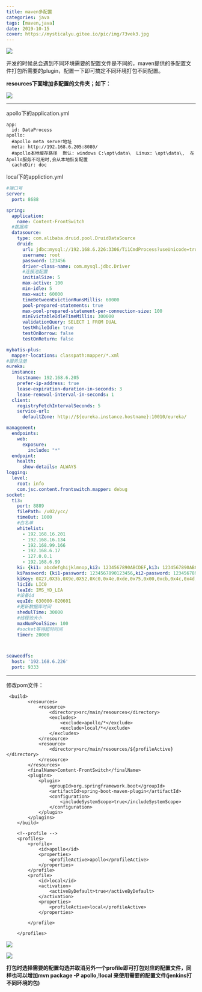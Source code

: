 ```yaml
---
title: maven多配置
categories: java 
tags: [maven,java] 
date: 2019-10-15
cover: https://mysticalyu.gitee.io/pic/img/73vek3.jpg
---
```


![](https://mysticalyu.gitee.io/pic/img/73vek3.jpg)

开发的时候总会遇到不同环境需要的配置文件是不同的，maven提供的多配置文件打包所需要的plugin，配置一下即可搞定不同环境打包不同配置。



 <!-- more -->



**resources下面增加多配置的文件夹；如下：**

![](https://gitee.com/MysticalYu/pic/raw/master/hexo/17H9FFPRJAVAC347UDD600FV8I.png)

---
apollo下的application.yml
```ymal
app:
  id: DataProcess
apollo:
  #apollo meta server地址
  meta: http://192.168.6.205:8080/
  #apollo本地缓存路径  默认: windows C:\opt\data\  Linux: \opt\data\,  在Apollo服务不可用时,会从本地恢复配置
  cacheDir: doc
```
local下的appliction.yml
```yaml
#端口号
server:
  port: 8688

spring:
  application:
    name: Content-FrontSwitch
  #数据库
  datasource:
    type: com.alibaba.druid.pool.DruidDataSource
    druid:
      url: jdbc:mysql://192.168.6.226:3306/Ti1CmdProcess?useUnicode=true&characterEncoding=UTF-8&useSSL=true
      username: root
      password: 123456
      driver-class-name: com.mysql.jdbc.Driver
      #连接池配置
      initialSize: 5
      max-active: 100
      min-idle: 5
      max-wait: 60000
      timeBetweenEvictionRunsMillis: 60000
      pool-prepared-statements: true
      max-pool-prepared-statement-per-connection-size: 100
      minEvictableIdleTimeMillis: 300000
      validationQuery: SELECT 1 FROM DUAL
      testWhileIdle: true
      testOnBorrow: false
      testOnReturn: false

mybatis-plus:
  mapper-locations: classpath:mapper/*.xml
#服务注册
eureka:
  instance:
    hostname: 192.168.6.205
    prefer-ip-address: true
    lease-expiration-duration-in-seconds: 3
    lease-renewal-interval-in-seconds: 1
  client:
    registryFetchIntervalSeconds: 5
    service-url:
      defaultZone: http://${eureka.instance.hostname}:10010/eureka/

management:
  endpoints:
    web:
      exposure:
        include: "*"
  endpoint:
    health:
      show-details: ALWAYS
logging:
  level:
    root: info
    com.jsc.content.frontswitch.mapper: debug
socket:
  ti3:
    port: 8889
    filePath: /u02/ycc/
    timeOut: 1000
    #白名单
    whitelist:
      - 192.168.16.201
      - 192.168.16.134
      - 192.168.99.166
      - 192.168.6.17
      - 127.0.0.1
      - 192.168.6.99
    ki: {ki1: abcdefghijklmnop,ki2: 1234567890ABCDEF,ki3: 1234567890ABCDEF}
    kiPassword: {ki1-password: 1234567890123456,ki2-password: 1234567890123456,ki3-password: 1234567890123456}
    kiKey: 0X27,0X3b,0X9e,0X52,0Xc0,0x4e,0xde,0x75,0x00,0xcb,0x4c,0x4d,0x57,0xfb,0x08,0x9e,0x27,0x3b,0x9e,0x52,0xc0,0x4e,0xde,0x75
    licId: LIC0
    leaId: IMS_YD_LEA
    #设备id
    equId: 630000-020601
    #更新数据库时间
    shedulTime: 30000
    #线程池大小
    maxNumPoolSize: 100
    #socket等待超时时间
    timer: 20000



seaweedfs:
  host: '192.168.6.226'
  port: 9333
```

---

修改pom文件：
```pom
 <build>
        <resources>
            <resource>
                <directory>src/main/resources</directory>
                <excludes>
                    <exclude>apollo/*</exclude>
                    <exclude>local/*</exclude>
                </excludes>
            </resource>
            <resource>
                <directory>src/main/resources/${profileActive}</directory>
            </resource>
        </resources>
        <finalName>Content-FrontSwitch</finalName>
        <plugins>
            <plugin>
                <groupId>org.springframework.boot</groupId>
                <artifactId>spring-boot-maven-plugin</artifactId>
                <configuration>
                    <includeSystemScope>true</includeSystemScope>
                </configuration>
            </plugin>
        </plugins>
    </build>

    <!--profile -->
    <profiles>
        <profile>
            <id>apollo</id>
            <properties>
                <profileActive>apollo</profileActive>
            </properties>
        </profile>
        <profile>
            <id>local</id>
            <activation>
                <activeByDefault>true</activeByDefault>
            </activation>
            <properties>
                <profileActive>local</profileActive>
            </properties>

        </profile>

    </profiles>

```

![](https://gitee.com/MysticalYu/pic/raw/master/hexo/13LRJJGJA6I8CCIPC97GJQ265I.png)

![](https://gitee.com/MysticalYu/pic/raw/master/hexo/38GIFCQ5RD2CLPBEFJAGEOQRN5.png)

**打包时选择需要的配置勾选并取消另外一个profile即可打包对应的配置文件，同样也可以增加mvn 
package -P apollo,!local 来使用需要的配置文件(jenkins打不同环境的包)**